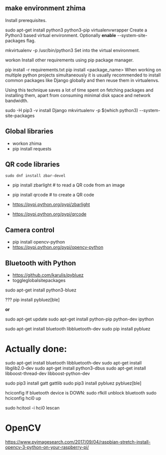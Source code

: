 
make environment **zhima**
--------------------------

Install prerequisites.

sudo apt-get install python3 python3-pip virtualenvwrapper
Create a Python3 based virtual environment. Optionally **enable** --system-site-packages flag.

mkvirtualenv -p /usr/bin/python3 <venv-name>
Set into the virtual environment.

workon <venv-name>
Install other requirements using pip package manager.

pip install -r requirements.txt
pip install <package_name>
When working on multiple python projects simultaneously it is usually recommended to install common packages like Django globally and then reuse them in virtualenvs.

Using this technique saves a lot of time spent on fetching packages and installing them, apart from consuming minimal disk space and network bandwidth.

sudo -H pip3 -v install Django
mkvirtualenv -p $(which python3) --system-site-packages <venv-name>

Global libraries
----------------

- workon zhima
- pip install requests


QR code libraries
-----------------

````
sudo dnf install zbar-devel
````
- pip install zbarlight  # to read a QR code from an image
- pip install qrcode  # to create a QR code

- https://pypi.python.org/pypi/zbarlight
- https://pypi.python.org/pypi/qrcode


Camera control
--------------
- pip install opencv-python
- https://pypi.python.org/pypi/opencv-python

Bluetooth with Python
---------------------
- https://github.com/karulis/pybluez
- toggleglobalsitepackages

sudo apt-get install python3-bluez

??? pip install pybluez[ble]

**or**

sudo apt-get update
sudo apt-get install python-pip python-dev ipython

sudo apt-get install bluetooth libbluetooth-dev
sudo pip install pybluez


Actually done:
==============
sudo apt-get install bluetooth libbluetooth-dev
sudo apt-get install libglib2.0-dev
sudo apt-get install python3-dbus
sudo apt-get install libboost-thread-dev libboost-python-dev

sudo pip3 install gatt gattlib
sudo pip3 install pybluez pybluez[ble]



hciconfig
If bluetooth device is DOWN:
sudo rfkill unblock bluetooth
sudo hciconfig  hci0 up

sudo hcitool -i hci0 lescan

OpenCV
======
https://www.pyimagesearch.com/2017/09/04/raspbian-stretch-install-opencv-3-python-on-your-raspberry-pi/

